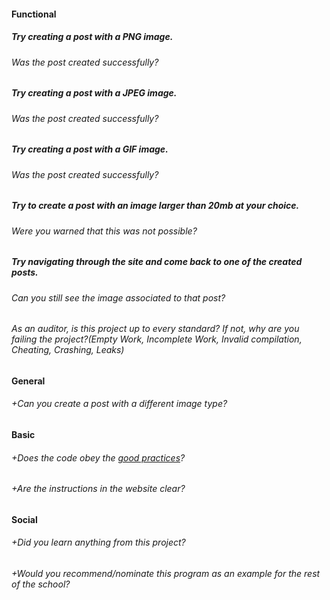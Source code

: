 #### Functional

##### Try creating a post with a PNG image.

###### Was the post created successfully?

##### Try creating a post with a JPEG image.

###### Was the post created successfully?

##### Try creating a post with a GIF image.

###### Was the post created successfully?

##### Try to create a post with an image larger than 20mb at your choice.

###### Were you warned that this was not possible?

##### Try navigating through the site and come back to one of the created posts.

###### Can you still see the image associated to that post?

###### As an auditor, is this project up to every standard? If not, why are you failing the project?(Empty Work, Incomplete Work, Invalid compilation, Cheating, Crashing, Leaks)

#### General

###### +Can you create a post with a different image type?

#### Basic

###### +Does the code obey the [good practices](../../good-practices/README.md)?

###### +Are the instructions in the website clear?

#### Social

###### +Did you learn anything from this project?

###### +Would you recommend/nominate this program as an example for the rest of the school?
